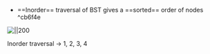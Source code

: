 - ==Inorder== traversal of BST gives a ==sorted== order of nodes ^cb6f4e

![||200](https://assets.leetcode.com/uploads/2021/01/28/kthtree1.jpg)

Inorder traversal -> 1, 2, 3, 4
